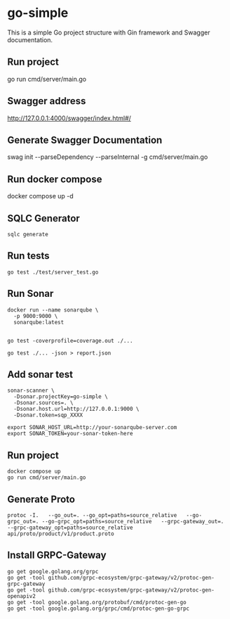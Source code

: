 # go-simple

This is a simple Go project structure with Gin framework and Swagger documentation.

## Run project

go run cmd/server/main.go

## Swagger address

http://127.0.0.1:4000/swagger/index.html#/

## Generate Swagger Documentation

swag init --parseDependency --parseInternal -g cmd/server/main.go


## Run docker compose

docker compose up -d

## SQLC Generator

```
sqlc generate
```

## Run tests

```
go test ./test/server_test.go

```

## Run Sonar

```
docker run --name sonarqube \
  -p 9000:9000 \
  sonarqube:latest


go test -coverprofile=coverage.out ./...

go test ./... -json > report.json
```


## Add sonar test

```
sonar-scanner \
  -Dsonar.projectKey=go-simple \
  -Dsonar.sources=. \
  -Dsonar.host.url=http://127.0.0.1:9000 \
  -Dsonar.token=sqp_XXXX
```

```
export SONAR_HOST_URL=http://your-sonarqube-server.com
export SONAR_TOKEN=your-sonar-token-here
```



## Run project

```
docker compose up
go run cmd/server/main.go
```


## Generate Proto

```
protoc -I.   --go_out=. --go_opt=paths=source_relative   --go-grpc_out=. --go-grpc_opt=paths=source_relative   --grpc-gateway_out=. --grpc-gateway_opt=paths=source_relative   api/proto/product/v1/product.proto
```


## Install GRPC-Gateway

```
go get google.golang.org/grpc
go get -tool github.com/grpc-ecosystem/grpc-gateway/v2/protoc-gen-grpc-gateway
go get -tool github.com/grpc-ecosystem/grpc-gateway/v2/protoc-gen-openapiv2
go get -tool google.golang.org/protobuf/cmd/protoc-gen-go
go get -tool google.golang.org/grpc/cmd/protoc-gen-go-grpc
```
